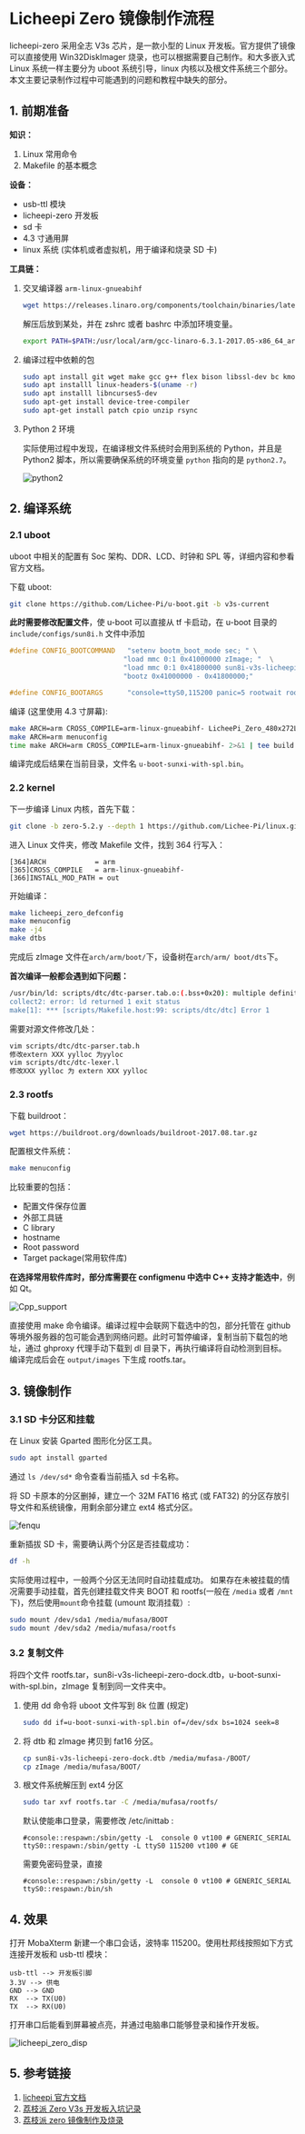 # Licheepi Zero 镜像制作流程


licheepi-zero 采用全志 V3s 芯片，是一款小型的 Linux 开发板。官方提供了镜像可以直接使用 Win32DiskImager 烧录，也可以根据需要自己制作。和大多嵌入式 Linux 系统一样主要分为 uboot 系统引导，linux 内核以及根文件系统三个部分。本文主要记录制作过程中可能遇到的问题和教程中缺失的部分。

## 1. 前期准备

**知识：**

1. Linux 常用命令
2. Makefile 的基本概念

**设备：**

* usb-ttl 模块
* licheepi-zero 开发板
* sd 卡
* 4.3 寸通用屏
* linux 系统 (实体机或者虚拟机，用于编译和烧录 SD 卡)

**工具链：**

1. 交叉编译器 `arm-linux-gnueabihf`

    ```bash
    wget https://releases.linaro.org/components/toolchain/binaries/latest/arm-linux-gnueabihf/gcc-linaro-6.3.1-2017.05-x86_64_arm-linux-gnueabihf.tar.xz
    ```

    解压后放到某处，并在 zshrc 或者 bashrc 中添加环境变量。

    ```bash
    export PATH=$PATH:/usr/local/arm/gcc-linaro-6.3.1-2017.05-x86_64_arm-linux-gnueabihf/bin
    ```

2. 编译过程中依赖的包

    ```bash
    sudo apt install git wget make gcc g++ flex bison libssl-dev bc kmod automake autoconf libtool
    sudo apt installl linux-headers-$(uname -r)
    sudo apt installl libncurses5-dev
    sudo apt-get install device-tree-compiler
    sudo apt-get install patch cpio unzip rsync 
    ```

3. Python 2 环境

    实际使用过程中发现，在编译根文件系统时会用到系统的 Python，并且是 Python2 脚本，所以需要确保系统的环境变量 `python` 指向的是 `python2.7`。

    ![python2](/Licheepi-image/python2.png)

## 2. 编译系统

### 2.1 uboot

uboot 中相关的配置有 Soc 架构、DDR、LCD、时钟和 SPL 等，详细内容和参看官方文档。

下载 uboot:

```bash
git clone https://github.com/Lichee-Pi/u-boot.git -b v3s-current
```

**此时需要修改配置文件**，使 u-boot 可以直接从 tf 卡启动，在 u-boot 目录的 `include/configs/sun8i.h` 文件中添加

```c
#define CONFIG_BOOTCOMMAND   "setenv bootm_boot_mode sec; " \
                            "load mmc 0:1 0x41000000 zImage; "  \
                            "load mmc 0:1 0x41800000 sun8i-v3s-licheepi-zero-dock.dtb; " \
                            "bootz 0x41000000 - 0x41800000;"

#define CONFIG_BOOTARGS      "console=ttyS0,115200 panic=5 rootwait root=/dev/mmcblk0p2 earlyprintk rw  vt.global_cursor_default=0"
```

编译 (这里使用 4.3 寸屏幕):

```bash
make ARCH=arm CROSS_COMPILE=arm-linux-gnueabihf- LicheePi_Zero_480x272LCD_defconfig 
make ARCH=arm menuconfig
time make ARCH=arm CROSS_COMPILE=arm-linux-gnueabihf- 2>&1 | tee build.log
```

编译完成后结果在当前目录，文件名 `u-boot-sunxi-with-spl.bin`。

### 2.2 kernel

下一步编译 Linux 内核，首先下载：

```bash
git clone -b zero-5.2.y --depth 1 https://github.com/Lichee-Pi/linux.git
```

进入 Linux 文件夹，修改 Makefile 文件，找到 364 行写入：

```text
[364]ARCH            = arm
[365]CROSS_COMPILE   = arm-linux-gnueabihf-
[366]INSTALL_MOD_PATH = out
```

开始编译：

```bash
make licheepi_zero_defconfig
make menuconfig
make -j4
make dtbs
```

完成后 zImage 文件在`arch/arm/boot/`下，设备树在`arch/arm/
boot/dts`下。

**首次编译一般都会遇到如下问题：**

```bash
/usr/bin/ld: scripts/dtc/dtc-parser.tab.o:(.bss+0x20): multiple definition of `yylloc'; scripts/dtc/dtc-lexer.lex.o:(.bss+0x0): first defined here
collect2: error: ld returned 1 exit status
make[1]: *** [scripts/Makefile.host:99: scripts/dtc/dtc] Error 1
```

需要对源文件修改几处：

```bash
vim scripts/dtc/dtc-parser.tab.h
修改extern XXX yylloc 为yyloc
vim scripts/dtc/dtc-lexer.l
修改XXX yylloc 为 extern XXX yylloc
```

### 2.3 rootfs

下载 buildroot：

```bash
wget https://buildroot.org/downloads/buildroot-2017.08.tar.gz
```

配置根文件系统：

```bash
make menuconfig
```

比较重要的包括：

* 配置文件保存位置
* 外部工具链
* C library
* hostname
* Root password
* Target package(常用软件库)

**在选择常用软件库时，部分库需要在 configmenu 中选中 C++ 支持才能选中**，例如 Qt。

![Cpp_support](/Licheepi-image/Cpp_support.png)

直接使用 make 命令编译。编译过程中会联网下载选中的包，部分托管在 github 等境外服务器的包可能会遇到网络问题。此时可暂停编译，复制当前下载包的地址，通过 ghproxy 代理手动下载到 dl 目录下，再执行编译将自动检测到目标。
编译完成后会在 `output/images` 下生成 rootfs.tar。

## 3. 镜像制作

### 3.1 SD 卡分区和挂载

在 Linux 安装 Gparted 图形化分区工具。

```bash
sudo apt install gparted
```

通过 `ls /dev/sd*` 命令查看当前插入 sd 卡名称。

将 SD 卡原本的分区删掉，建立一个 32M FAT16 格式 (或 FAT32) 的分区存放引导文件和系统镜像，用剩余部分建立 ext4 格式分区。

![fenqu](/Licheepi-image/fenqu.png#right)

重新插拔 SD 卡，需要确认两个分区是否挂载成功：

```bash
df -h
```

实际使用过程中，一般两个分区无法同时自动挂载成功。
如果存在未被挂载的情况需要手动挂载，首先创建挂载文件夹 BOOT 和 rootfs(一般在 `/media` 或者 `/mnt` 下)，然后使用`mount`命令挂载 (umount 取消挂载）:

```bash
sudo mount /dev/sda1 /media/mufasa/BOOT
sudo mount /dev/sda2 /media/mufasa/rootfs
```

### 3.2 复制文件

将四个文件 rootfs.tar，sun8i-v3s-licheepi-zero-dock.dtb，u-boot-sunxi-with-spl.bin，zImage 复制到同一文件夹中。

1. 使用 dd 命令将 uboot 文件写到 8k 位置 (规定)

    ```bash
    sudo dd if=u-boot-sunxi-with-spl.bin of=/dev/sdx bs=1024 seek=8
    ```

2. 将 dtb 和 zImage 拷贝到 fat16 分区。

    ```bash
    cp sun8i-v3s-licheepi-zero-dock.dtb /media/mufasa-/BOOT/
    cp zImage /media/mufasa/BOOT/
    ```

3. 根文件系统解压到 ext4 分区

    ```bash
    sudo tar xvf rootfs.tar -C /media/mufasa/rootfs/
    ```

    默认使能串口登录，需要修改 /etc/inittab :

    ```text
    #console::respawn:/sbin/getty -L  console 0 vt100 # GENERIC_SERIAL
    ttyS0::respawn:/sbin/getty -L ttyS0 115200 vt100 # GE
    ```

    需要免密码登录，直接

    ```text
    #console::respawn:/sbin/getty -L  console 0 vt100 # GENERIC_SERIAL
    ttyS0::respawn:/bin/sh
    ```

## 4. 效果

打开 MobaXterm 新建一个串口会话，波特率 115200。使用杜邦线按照如下方式连接开发板和 usb-ttl 模块：

```text
usb-ttl --> 开发板引脚
3.3V --> 供电
GND --> GND 
RX  --> TX(U0) 
TX  --> RX(U0)
```

打开串口后能看到屏幕被点亮，并通过电脑串口能够登录和操作开发板。

![licheepi_zero_disp](/Licheepi-image/licheepi_zero_image_disp.png)

## 5. 参考链接

1. [licheepi 官方文档](https://wiki.sipeed.com/soft/Lichee/zh/Zero-Doc/Start/intro_cn.html)
2. [荔枝派 Zero V3s 开发板入坑记录](https://whycan.com/t_561.html)
3. [荔枝派 zero 镜像制作及烧录](https://blingblingxuanxuan.github.io/2021/03/07/lichee-start/)

